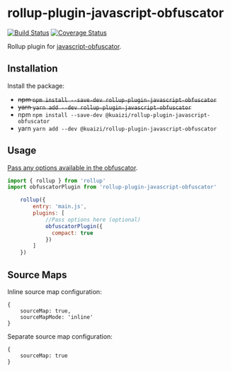 rollup-plugin-javascript-obfuscator
==========================
[![Build Status](https://travis-ci.org/Wain-PC/rollup-plugin-javascript-obfuscator.svg?branch=master)](https://travis-ci.org/Wain-PC/rollup-plugin-javascript-obfuscator)
[![Coverage Status](https://coveralls.io/repos/github/Wain-PC/rollup-plugin-javascript-obfuscator/badge.svg?branch=master)](https://coveralls.io/github/Wain-PC/rollup-plugin-javascript-obfuscator?branch=master)

Rollup plugin for [javascript-obfuscator](https://github.com/javascript-obfuscator/javascript-obfuscator).
## Installation

Install the package:

- ~~npm `npm install --save-dev rollup-plugin-javascript-obfuscator`~~
- ~~yarn `yarn add --dev rollup-plugin-javascript-obfuscator`~~
- npm `npm install --save-dev @kuaizi/rollup-plugin-javascript-obfuscator`
- yarn `yarn add --dev @kuaizi/rollup-plugin-javascript-obfuscator`

## Usage

[Pass any options available in the obfuscator](https://github.com/javascript-obfuscator/javascript-obfuscator#javascript-obfuscator-options).

```javascript
import { rollup } from 'rollup'
import obfuscatorPlugin from 'rollup-plugin-javascript-obfuscator'

	rollup({
		entry: 'main.js',
		plugins: [
			//Pass options here (optional)
			obfuscatorPlugin({
			  compact: true
			})
		]
	})
```

## Source Maps
Inline source map configuration:
```
{
	sourceMap: true,
	sourceMapMode: 'inline'
}
```
Separate source map configuration:
```
{
	sourceMap: true
}
```